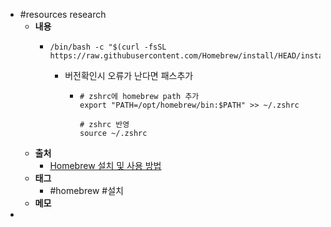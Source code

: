 - #resources research
	- **내용**
		- ```shell
		  /bin/bash -c "$(curl -fsSL https://raw.githubusercontent.com/Homebrew/install/HEAD/install.sh)"
		  ```
			- 버전확인시 오류가 난다면 패스추가
				- ```shell
				  # zshrc에 homebrew path 추가
				  export "PATH=/opt/homebrew/bin:$PATH" >> ~/.zshrc
				  
				  # zshrc 반영
				  source ~/.zshrc
				  ```
	- **출처**
		- [Homebrew 설치 및 사용 방법](https://whalec.io/mac/homebrew-%EC%84%A4%EC%B9%98-%EB%B0%8F-%EC%82%AC%EC%9A%A9-%EB%B0%A9%EB%B2%95/)
	- **태그**
		- #homebrew #설치
	- **메모**
-